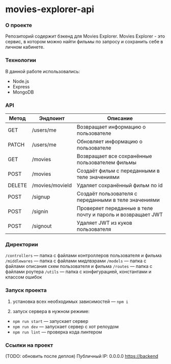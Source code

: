 # movies-explorer-api

### **О проекте**

Репозиторий содержит бэкенд для Movies Explorer.
Movies Explorer - это сервис, в котором можно найти фильмы по запросу и сохранить себе в личном кабинете.

### **Технологии**

В данной работе использовались:
* Node.js
* Express
* MongoDB

### **API**

| Метод | Эндпоинт | Описание |
| ----------- | ---- | ----------- |
| GET | /users/me | Возвращает информацию о пользователе |
| PATCH | /users/me | Обновляет информацию о пользователе |
| GET | /movies | Возвращает все сохранённые пользователем фильмы |
| POST | /movies | Создаёт фильм с переданными в теле значениями |
| DELETE | /movies/movieId | Удаляет сохранённый фильм по id |
| POST | /signup | Создаёт пользователя с переданными в теле значениями |
| POST | /signin | Проверяет переданные в теле почту и пароль и возвращает JWT |
| POST | /signout | Удаляет JWT из куков пользователя |

### **Директории**

`/controllers` — папка с файлами контроллеров пользователя и фильма
`/middlewares` — папка с файлами мидлвэрами
`/models` — папка с файлами описания схем пользователя и фильма
`/routes` — папка с файлами роутера
`/utils` — папка с конфигурацией, константами и классом ошибок

### **Запуск проекта**

1) установка всех необходимых зависимостей — ```npm i```

2) запуск сервера в нужном режиме:

* ```npm run start``` — запускает сервер  
* ```npm run dev``` — запускает сервер с хот релоудом
* ```npm run lint``` — проверка кода линтером

### **Ссылки на проект**

(TODO: обновить после деплоя)
Публичный IP: 0.0.0.0
[https://backend](https://backend)
